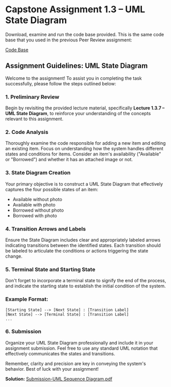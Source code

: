 # Capstone Assignment 1.3 – UML State Diagram

Download, examine and run the code base provided. This is the same code base that you used in the previous Peer Review assignment:

[Code Base](https://github.com/Daniel-Andarge/Software-Design-and-Architecture-Specialization--University-of-Alberta/tree/main/Course-1-Object-Oriented-Design/Module-3-Design-Principles/Assignments/Capstone%20Assignment1.2/SharingApp_Starter_Code)

## Assignment Guidelines: UML State Diagram

Welcome to the assignment! To assist you in completing the task successfully, please follow the steps outlined below:

### 1. Preliminary Review

Begin by revisiting the provided lecture material, specifically **Lecture 1.3.7 – UML State Diagram**, to reinforce your understanding of the concepts relevant to this assignment.

### 2. Code Analysis

Thoroughly examine the code responsible for adding a new item and editing an existing item. Focus on understanding how the system handles different states and conditions for items. Consider an item's availability ("Available" or "Borrowed") and whether it has an attached image or not.

### 3. State Diagram Creation

Your primary objective is to construct a UML State Diagram that effectively captures the four possible states of an item:

- Available without photo
- Available with photo
- Borrowed without photo
- Borrowed with photo

### 4. Transition Arrows and Labels

Ensure the State Diagram includes clear and appropriately labeled arrows indicating transitions between the identified states. Each transition should be labeled to articulate the conditions or actions triggering the state change.

### 5. Terminal State and Starting State

Don't forget to incorporate a terminal state to signify the end of the process, and indicate the starting state to establish the initial condition of the system.

### Example Format:

```plaintext
[Starting State] --> [Next State] : [Transition Label]
[Next State] --> [Terminal State] : [Transition Label]
...
```

### 6. Submission

Organize your UML State Diagram professionally and include it in your assignment submission. Feel free to use any standard UML notation that effectively communicates the states and transitions.

Remember, clarity and precision are key in conveying the system's behavior. Best of luck with your assignment!

**Solution:**
[Submission-UML Sequence Diagram.pdf](https://github.com/Daniel-Andarge/Software-Design-and-Architecture-Specialization--University-of-Alberta/blob/main/Course-1-Object-Oriented-Design/Module-3-Design-Principles/Assignments/Capstone%20Assignment1.2/Submission-UML-Sequence-Diagram.pdf)
